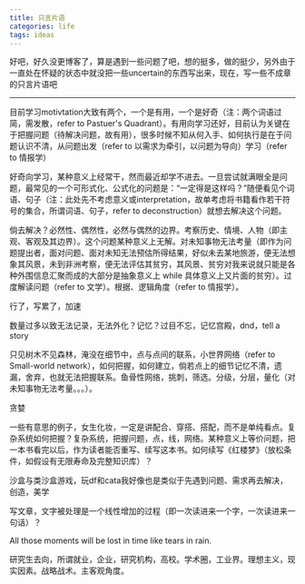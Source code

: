 ```yaml
---
title: 只言片语
categories: life
tags: ideas
---
```


好吧，好久没更博客了，算是遇到一些问题了吧，想的挺多，做的挺少，另外由于一直处在怀疑的状态中就没把一些uncertain的东西写出来，现在，写一些不成章的只言片语吧

---

目前学习motivtation大致有两个，一个是有用，一个是好奇（注：两个词语过简，需发散，refer to Pastuer's Quadrant）。有用向学习还好，目前认为关键在于把握问题（待解决问题，故有用），很多时候不知从何入手、如何执行是在于问题认识不清，从问题出发（refer to 以需求为牵引，以问题为导向）学习（refer to 情报学）

好奇向学习，某种意义上经常干，然而最近却学不进去。一旦尝试就满眼全是问题，最常见的一个可形式化、公式化的问题是：“一定得是这样吗？”随便看见个词语、句子（注：此处先不考虑意义或interpretation，故单考虑将书籍看作若干符号的集合，所谓词语、句子，refer to deconstruction）就想去解决这个问题。

倘去解决？必然性、偶然性，必然与偶然的边界。考察历史、情境、人物（即主观、客观及其边界）。这个问题某种意义上无解。对未知事物无法考量（即作为问题提出者，面对问题、面对未知无法预估所得结果，好似未去某地旅游，便无法想象其风景，未到非洲考察，便无法评估其贫穷，其风景、贫穷对我来说就只能是各种外围信息汇聚而成的大部分是抽象意义上 while 具体意义上又片面的贫穷）。过度解读问题（refer to 文学）。根据、逻辑角度（refer to 情报学）。

行了，写累了，加速

数量过多以致无法记录，无法外化？记忆？过目不忘，记忆宫殿，dnd，tell a story

只见树木不见森林，淹没在细节中，点与点间的联系，小世界网络（refer to Small-world network），如何把握，如何建立，倘若点上的细节记忆不清，遗漏，舍弃，也就无法把握联系。鱼骨性网络，挑刺，筛选。分级，分层，量化（对未知事物无法考量。。。）。

贪婪

一些有意思的例子，女生化妆，一定是讲配合、穿搭、搭配，而不是单纯看点。复杂系统如何把握？复杂系统，把握问题，点，线，网络。某种意义上等价问题，把一本书看完以后，作为读者能否重写、续写这本书。如何续写《红楼梦》（放松条件，如假设有无限寿命及完整知识库）？

沙盒与类沙盒游戏，玩df和cata我好像也是类似于先遇到问题、需求再去解决，创造，美学

写文章，文字被处理是一个线性增加的过程（即一次读进来一个字，一次读进来一句话）？

All those moments will be lost in time like tears in rain.

研究生去向，所谓就业，企业，研究机构，高校。学术圈，工业界。理想主义，现实因素。战略战术。主客观角度。

